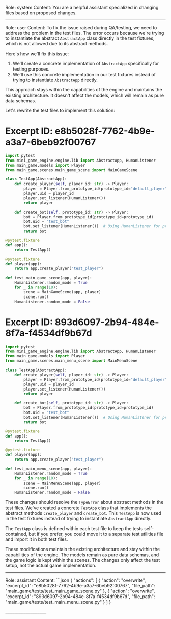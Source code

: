 Role: system
Content: You are a helpful assistant specialized in changing files based on proposed changes.
__________________
Role: user
Content: To fix the issue raised during QA/testing, we need to address the problem in the test files. The error occurs because we're trying to instantiate the abstract `AbstractApp` class directly in the test fixtures, which is not allowed due to its abstract methods.

Here's how we'll fix this issue:

1. We'll create a concrete implementation of `AbstractApp` specifically for testing purposes.
2. We'll use this concrete implementation in our test fixtures instead of trying to instantiate `AbstractApp` directly.

This approach stays within the capabilities of the engine and maintains the existing architecture. It doesn't affect the models, which will remain as pure data schemas.

Let's rewrite the test files to implement this solution:

# Excerpt ID: e8b5028f-7762-4b9e-a3a7-6beb92f00767
```python main_game/tests/test_main_game_scene.py
import pytest
from mini_game_engine.engine.lib import AbstractApp, HumanListener
from main_game.models import Player
from main_game.scenes.main_game_scene import MainGameScene

class TestApp(AbstractApp):
    def create_player(self, player_id: str) -> Player:
        player = Player.from_prototype_id(prototype_id="default_player")
        player.uid = player_id
        player.set_listener(HumanListener())
        return player

    def create_bot(self, prototype_id: str) -> Player:
        bot = Player.from_prototype_id(prototype_id=prototype_id)
        bot.uid = "test_bot"
        bot.set_listener(HumanListener())  # Using HumanListener for predictability in tests
        return bot

@pytest.fixture
def app():
    return TestApp()

@pytest.fixture
def player(app):
    return app.create_player("test_player")

def test_main_game_scene(app, player):
    HumanListener.random_mode = True
    for _ in range(10):
        scene = MainGameScene(app, player)
        scene.run()
    HumanListener.random_mode = False
```

# Excerpt ID: 893d6097-2b94-484e-8f7a-f4534df9b67d
```python main_game/tests/test_main_menu_scene.py
import pytest
from mini_game_engine.engine.lib import AbstractApp, HumanListener
from main_game.models import Player
from main_game.scenes.main_menu_scene import MainMenuScene

class TestApp(AbstractApp):
    def create_player(self, player_id: str) -> Player:
        player = Player.from_prototype_id(prototype_id="default_player")
        player.uid = player_id
        player.set_listener(HumanListener())
        return player

    def create_bot(self, prototype_id: str) -> Player:
        bot = Player.from_prototype_id(prototype_id=prototype_id)
        bot.uid = "test_bot"
        bot.set_listener(HumanListener())  # Using HumanListener for predictability in tests
        return bot

@pytest.fixture
def app():
    return TestApp()

@pytest.fixture
def player(app):
    return app.create_player("test_player")

def test_main_menu_scene(app, player):
    HumanListener.random_mode = True
    for _ in range(10):
        scene = MainMenuScene(app, player)
        scene.run()
    HumanListener.random_mode = False
```

These changes should resolve the `TypeError` about abstract methods in the test files. We've created a concrete `TestApp` class that implements the abstract methods `create_player` and `create_bot`. This `TestApp` is now used in the test fixtures instead of trying to instantiate `AbstractApp` directly.

The `TestApp` class is defined within each test file to keep the tests self-contained, but if you prefer, you could move it to a separate test utilities file and import it in both test files.

These modifications maintain the existing architecture and stay within the capabilities of the engine. The models remain as pure data schemas, and the game logic is kept within the scenes. The changes only affect the test setup, not the actual game implementation.
__________________
Role: assistant
Content: ```json
{
  "actions": [
    {
      "action": "overwrite",
      "excerpt_id": "e8b5028f-7762-4b9e-a3a7-6beb92f00767",
      "file_path": "main_game/tests/test_main_game_scene.py"
    },
    {
      "action": "overwrite",
      "excerpt_id": "893d6097-2b94-484e-8f7a-f4534df9b67d",
      "file_path": "main_game/tests/test_main_menu_scene.py"
    }
  ]
}
```
__________________
